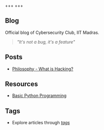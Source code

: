 +++
+++

## Blog

Official blog of Cybersecurity Club, IIT Madras.

> *"It's not a bug, it's a feature"*

## Posts


- [Philosophy - What is Hacking?](./posts/philosophy)

## Resources

- [Basic Python Programming](./resources/resource1)

## Tags

- Explore articles through *[tags](/blog/tags)*   







